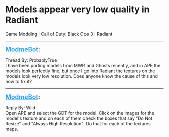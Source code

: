 # Models appear very low quality in Radiant
Game Modding | Call of Duty: Black Ops 3 | Radiant

---
<strong style="font-size: 1.4em;"><span style="text-decoration: underline;text-decoration-color: #34a7f9;"><span style="color:#34a7f9;">ModmeBot</span></span>:</strong>

<p>Thread By: ProbablyTrue<br />I have been porting models from MWR and Ghosts recently, and in APE the models look perfectly fine, but once I go into Radiant the textures on the models look very low resolution. Does anyone know the cause of this and how to fix it?</p>

---
<strong style="font-size: 1.4em;"><span style="text-decoration: underline;text-decoration-color: #34a7f9;"><span style="color:#34a7f9;">ModmeBot</span></span>:</strong>

<p>Reply By: Wild<br />Open APE and select the GDT for the model. Click on the images for the model&#39;s texture and on each of them check the boxes that say &quot;Do Not Resize&quot; and &quot;Always High Resolution&quot;. Do that for each of the textures maps.</p>

